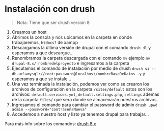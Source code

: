 # Instalación con drush

> Nota: Tiene que ser drush versión 8

1. Creamos un host
2. Abrimos la consola y nos ubicamos en la carpeta en donde trabajaremos, `htdocs?` de xampp
3. Descargamos la última versión de drupal con el comando `drush dl` y esperamos a que descargue...
4. Renombramos la carpeta descargada con el comando `mv` ejemplo `mv drupal-8.x/ nombredelproyecto` e ingresamos a la carpeta
5. Ejecutamos el comando de instalación por medio de drush `drush si --db-url=mysql://root:password@localhost/nombreBaseDeDatos -y` y esperamos a que se instale...
6. Una vez terminada la instalación, podemos ver como se crearon los archivos de configuración en la carpeta `/sites/default` estos son los archivos: `default.services.yml`, `default.settings.php`, `settings` ademas de la carpeta `files/` que sera donde se almacenarán nuestros archivos.
7. Ingresamos el comando para cambiar el password de admin `drush upwd admin --password="contraseñaNueva"`
8. Accedemos a nuestro host y listo ya tenemos drupal para trabajar...

Para más info sobre los comandos: [drush 8.x](https://drushcommands.com/drush-8x/)
